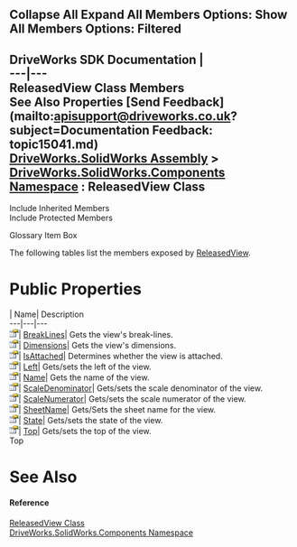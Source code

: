        

 Collapse All Expand All  Members Options: Show All  Members Options: Filtered   
---  
DriveWorks SDK Documentation  |   
---|---  
ReleasedView Class Members   
See Also Properties [Send Feedback](mailto:apisupport@driveworks.co.uk?subject=Documentation Feedback: topic15041.md)  
[DriveWorks.SolidWorks Assembly](topic13342.md) > [DriveWorks.SolidWorks.Components Namespace](topic13925.md) : ReleasedView Class  
---  
  
Include Inherited Members    
Include Protected Members  


Glossary Item Box

The following tables list the members exposed by [ReleasedView](topic15041.md).

# Public Properties

| Name| Description  
---|---|---  
![Public Property](dotnetimages/publicProperty.gif)| [BreakLines](topic15047.md)| Gets the view's break-lines.   
![Public Property](dotnetimages/publicProperty.gif)| [Dimensions](topic15048.md)| Gets the view's dimensions.   
![Public Property](dotnetimages/publicProperty.gif)| [IsAttached](topic15049.md)| Determines whether the view is attached.   
![Public Property](dotnetimages/publicProperty.gif)| [Left](topic15050.md)| Gets/sets the left of the view.   
![Public Property](dotnetimages/publicProperty.gif)| [Name](topic15051.md)| Gets the name of the view.   
![Public Property](dotnetimages/publicProperty.gif)| [ScaleDenominator](topic15052.md)| Gets/sets the scale denominator of the view.   
![Public Property](dotnetimages/publicProperty.gif)| [ScaleNumerator](topic15053.md)| Gets/sets the scale numerator of the view.   
![Public Property](dotnetimages/publicProperty.gif)| [SheetName](topic15054.md)| Gets/Sets the sheet name for the view.   
![Public Property](dotnetimages/publicProperty.gif)| [State](topic15055.md)| Gets/sets the state of the view.   
![Public Property](dotnetimages/publicProperty.gif)| [Top](topic15056.md)| Gets/sets the top of the view.   
Top

# See Also

#### Reference

[ReleasedView Class](topic15041.md)   
[DriveWorks.SolidWorks.Components Namespace](topic13925.md)


